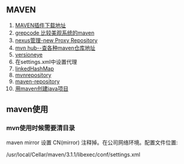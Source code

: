 ## MAVEN
1. [MAVEN插件下载地址](http://repo1.maven.org/maven2/org/apache/maven/plugins/maven-surefire-plugin/2.7.1/)
2. [grepcode 比较美观系统的maven](http://grepcode.com)
3. [nexus管理-new Proxy Repository](http://www.andrejkoelewijn.com/wp/2010/03/09/getting-started-with-nexus-maven-repository-manager/)
4. [mvn hub--查各种maven仓库地址](http://mavenhub.com/mvn/central)
5. [versioneye](https://www.versioneye.com/package/org~springframework--spring-test/version/0)
6. 在settings.xml中设置代理
7. [linkedHashMap](http://blog.csdn.net/ainibaifenbai/article/details/6782836)
8. [mvnrepository](http://mvnrepository.com/artifact/org.imgscalr/imgscalr-lib/4.2)
9. [maven-repository](http://maven-repository.com/artifact/org.restlet.jee/org.restlet.ext.xstream/2.0.15)
10. [用maven创建java项目](http://www.mkyong.com/maven/how-to-create-a-java-project-with-maven/)

## maven使用

### mvn使用时候需要清目录

maven mirror 设置 CN(mirror) 注释掉。在公司网络环境。配置文件位置:

/usr/local/Cellar/maven/3.1.1/libexec/conf/settings.xml